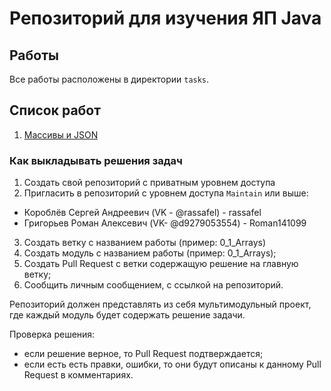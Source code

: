 # Репозиторий для изучения ЯП Java

## Работы

Все работы расположены в директории `tasks`.

## Список работ

1. [Массивы и JSON](tasks/0_1_Arrays.md)

### Как выкладывать решения задач

1. Создать свой репозиторий с приватным уровнем доступа
2. Пригласить в репозиторий с уровнем доступа `Maintain` или выше:

- Короблёв Сергей Андреевич (VK - @rassafel) - rassafel
- Григорьев Роман Алексевич (VK- @d9279053554) - Roman141099

3. Создать ветку с названием работы (пример: 0_1_Arrays)
4. Создать модуль с названием работы (пример: 0_1_Arrays);
5. Создать Pull Request с ветки содержащую решение на главную ветку;
6. Сообщить личным сообщением, с ссылкой на репозиторий.

Репозиторий должен представлять из себя мультимодульный проект, где каждый модуль будет содержать решение задачи.

Проверка решения:

- если решение верное, то Pull Request подтверждается;
- если есть есть правки, ошибки, то они будут описаны к данному Pull Request в комментариях.
